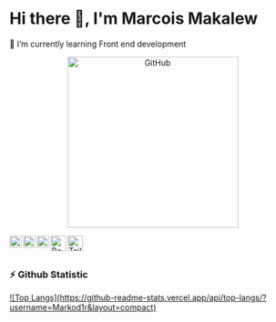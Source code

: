 # Hi there 👋, I'm Marcois Makalew

🌱 I’m currently learning Front end development

<p align="center">
  <a href="https://markod1r.github.io/" target="_blank">
    <img height="300em" src="https://i.giphy.com/SggILpMXO7Xt6.webp" alt="GitHub"/>
  </a>
</p>

  <a href="#"><img align="left" alt="JavaScript" title="JavaScript" width="21px" src="https://upload.wikimedia.org/wikipedia/commons/9/99/Unofficial_JavaScript_logo_2.svg" /></a>
  <a href="https://nodejs.org/"><img align="left" alt="NodeJS" title="NodeJS" width="21px" src="https://seeklogo.com/images/N/nodejs-logo-FBE122E377-seeklogo.com.png" /></a>
  <a href="https://reactjs.org/"><img align="left" alt="React" title="React" width="21px" src="https://cdn.worldvectorlogo.com/logos/react-2.svg" /></a>
  <a href="https://getbootstrap.com/"><img align="left" alt="Bootstrap" title="Bootstrap" width="27px" src="https://getbootstrap.com/docs/5.0/assets/brand/bootstrap-logo.svg" /></a>
  <a href="https://getbootstrap.com/"><img align="left" alt="Tailwindcss" title="Tailwindcss" width="27px" src="https://www.svgrepo.com/show/374118/tailwind.svg" /></a>
  <br>
  <br>
  
### ⚡ Github Statistic
<p align="left">
<a href="https://github.com/Markod1r">
  ![Top Langs](https://github-readme-stats.vercel.app/api/top-langs/?username=Markod1r&layout=compact)
</a>
</p>
